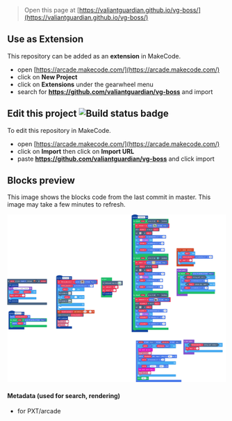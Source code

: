  


> Open this page at [https://valiantguardian.github.io/vg-boss/](https://valiantguardian.github.io/vg-boss/)

## Use as Extension

This repository can be added as an **extension** in MakeCode.

* open [https://arcade.makecode.com/](https://arcade.makecode.com/)
* click on **New Project**
* click on **Extensions** under the gearwheel menu
* search for **https://github.com/valiantguardian/vg-boss** and import

## Edit this project ![Build status badge](https://github.com/valiantguardian/vg-boss/workflows/MakeCode/badge.svg)

To edit this repository in MakeCode.

* open [https://arcade.makecode.com/](https://arcade.makecode.com/)
* click on **Import** then click on **Import URL**
* paste **https://github.com/valiantguardian/vg-boss** and click import

## Blocks preview

This image shows the blocks code from the last commit in master.
This image may take a few minutes to refresh.

![A rendered view of the blocks](https://github.com/valiantguardian/vg-boss/raw/master/.github/makecode/blocks.png)

#### Metadata (used for search, rendering)

* for PXT/arcade
<script src="https://makecode.com/gh-pages-embed.js"></script><script>makeCodeRender("{{ site.makecode.home_url }}", "{{ site.github.owner_name }}/{{ site.github.repository_name }}");</script>
